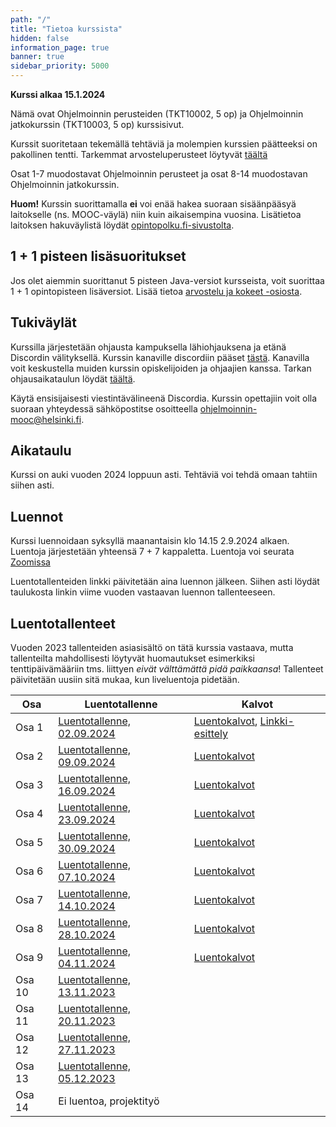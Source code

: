 ```yaml
---
path: "/"
title: "Tietoa kurssista"
hidden: false
information_page: true
banner: true
sidebar_priority: 5000
---
```


**Kurssi alkaa 15.1.2024**

Nämä ovat Ohjelmoinnin perusteiden (TKT10002, 5 op) ja Ohjelmoinnin jatkokurssin (TKT10003, 5 op) kurssisivut.

Kurssit suoritetaan tekemällä tehtäviä ja molempien kurssien päätteeksi on pakollinen tentti.
Tarkemmat arvosteluperusteet löytyvät [täältä](/arvostelu-ja-kokeet)

Osat 1-7 muodostavat Ohjelmoinnin perusteet ja osat 8-14 muodostavan Ohjelmoinnin jatkokurssin.

**Huom!** Kurssin suorittamalla **ei** voi enää hakea suoraan sisäänpääsyä laitokselle (ns. MOOC-väylä) niin kuin aikaisempina vuosina. Lisätietoa laitoksen hakuväylistä löydät [opintopolku.fi-sivustolta](https://opintopolku.fi/app/#!/haku/tietojenk%C3%A4sittelytiede?page=1&facetFilters=teachingLangCode_ffm:FI&tab=los).

## 1 + 1 pisteen lisäsuoritukset

Jos olet aiemmin suorittanut 5 pisteen Java-versiot kursseista, voit suorittaa 1 + 1 opintopisteen lisäversiot. Lisää tietoa [arvostelu ja kokeet -osiosta](/arvostelu-ja-kokeet).

## Tukiväylät

Kurssilla järjestetään ohjausta kampuksella lähiohjauksena ja etänä Discordin välityksellä.
Kurssin kanaville discordiin pääset [tästä](https://study.cs.helsinki.fi/discord/join/ohjelmoinnin_mooc).
Kanavilla voit keskustella muiden kurssin opiskelijoiden ja ohjaajien kanssa.
Tarkan ohjausaikataulun löydät [täältä](/tuki).

Käytä ensisijaisesti viestintävälineenä Discordia. Kurssin opettajiin voit olla suoraan yhteydessä sähköpostitse osoitteella ohjelmoinnin-mooc@helsinki.fi.


## Aikataulu

Kurssi on auki vuoden 2024 loppuun asti. Tehtäviä voi tehdä omaan tahtiin siihen asti.

## Luennot

Kurssi luennoidaan syksyllä maanantaisin klo 14.15 2.9.2024 alkaen. Luentoja järjestetään yhteensä 7 + 7 kappaletta.
Luentoja voi seurata [Zoomissa](https://helsinki.zoom.us/j/64014832372?pwd=3NacQkz9aHwEMitYfyV4HqIWoheppf.1)

Luentotallenteiden linkki päivitetään aina luennon jälkeen. Siihen asti löydät taulukosta linkin viime vuoden vastaavan luennon tallenteeseen.

## Luentotallenteet

Vuoden 2023 tallenteiden asiasisältö on tätä kurssia vastaava, mutta tallenteilta mahdollisesti löytyvät huomautukset esimerkiksi tenttipäivämääriin tms. liittyen _eivät välttämättä pidä paikkaansa_!
Tallenteet päivitetään uusiin sitä mukaa, kun liveluentoja pidetään.

Osa    | Luentotallenne | Kalvot
-------|----------------|-------
Osa 1  | [Luentotallenne, 02.09.2024](https://youtu.be/cmxG1fskOEg) | [Luentokalvot](https://docs.google.com/presentation/d/1b66YpK99-o3uJDZzwBxRgRIgeORQ0mwEoV0ziP48dd4/edit?usp=sharing), [Linkki-esittely](https://drive.google.com/file/d/1y2dIqVRO7Y4MaQA4d8sCdEQ1LwHPc9NQ/view?usp=sharing)
Osa 2  | [Luentotallenne, 09.09.2024](https://youtu.be/6HIHvGmoMCA) | [Luentokalvot](https://docs.google.com/presentation/d/1HGZti8rEAfrwavAV0l0GxOxeBqSY52DhCls50xpYSDo/edit?usp=sharing)
Osa 3  | [Luentotallenne, 16.09.2024](https://youtu.be/ti6YZ9ku2tA) | [Luentokalvot](https://docs.google.com/presentation/d/16dvar9xgSgQgrgrBm0albWf9mLoGq-bAbMDD-YIWIMk/edit?usp=sharing)
Osa 4  | [Luentotallenne, 23.09.2024](https://youtu.be/haDJhhFrFG4) | [Luentokalvot](https://docs.google.com/presentation/d/1CRU9k0VpfHJugW_7qNlglIsbK0NeLeEpypTLuO0doPQ/edit?usp=sharing)
Osa 5  | [Luentotallenne, 30.09.2024](https://youtu.be/VN2zpbAi2QU) | [Luentokalvot](https://docs.google.com/presentation/d/1UBQ8L6wlWfGbLQDxBV5-d5HtV2fmiK5RFRXfQMQ6QGk/edit?usp=sharing)
Osa 6  | [Luentotallenne, 07.10.2024](https://youtu.be/Hx6ScppSUKc) | [Luentokalvot](https://docs.google.com/presentation/d/1dNa90E5_AE7OxPHM09_JPEyQyl2hSO0h7yc2uaZWQ98/edit?usp=sharing)
Osa 7  | [Luentotallenne, 14.10.2024](https://youtu.be/AL3YhX148Dc) | [Luentokalvot](https://docs.google.com/presentation/d/1seHBXgqyh4cCnf0VL2BacLZwiuMI5v9E6N6xUtbboU8/edit?usp=sharing)
Osa 8  | [Luentotallenne, 28.10.2024](https://youtu.be/ecsTwMvBjic) | [Luentokalvot](https://docs.google.com/presentation/d/12EsFxA2CCWCLIKdp8q6gAgAnK2-EFFrZhXgmgJeEGy8/edit?usp=sharing)
Osa 9  | [Luentotallenne, 04.11.2024](https://youtu.be/YZJhoICsT54) | [Luentokalvot](https://docs.google.com/presentation/d/1jMFlhqZcu1teq_QfplofZL2VggJKWH9jNpx9FOdnbqw/edit?usp=sharing)
Osa 10 | [Luentotallenne, 13.11.2023](https://youtu.be/5AdWw8qD4ns)
Osa 11 | [Luentotallenne, 20.11.2023](https://youtu.be/pupTIw6ZZ4o)
Osa 12 | [Luentotallenne, 27.11.2023](https://youtu.be/Eti9wBaLIws)
Osa 13 | [Luentotallenne, 05.12.2023](https://youtu.be/BIkhyeiLEYg)
Osa 14 | Ei luentoa, projektityö
